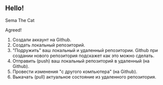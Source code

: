 ## Hello!

Sema The Cat

Agreed!

1. Создали аккаунт на Github.
2. Создать локальный репозиторий.
3. "Подружить" ваш локальный и удаленный репозитории. Github при создании нового репозитория подскажет как это можно сделать.
4. Отправить (push) ваш локальный репозиторий в удаленный (на Github).
5. Провести изменения "с другого компьютера" (на Github).
6. Выкачать (pull) актуальное состояние из удаленного репозитория.